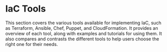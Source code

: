 # IaC Tools

This section covers the various tools available for implementing IaC, such as Terraform, Ansible, Chef, Puppet, and CloudFormation. It provides an overview of each tool, along with examples and tutorials for using them. It also compares and contrasts the different tools to help users choose the right one for their needs.